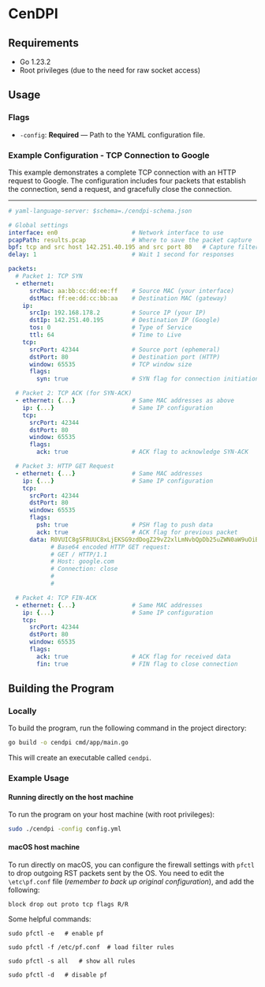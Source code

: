 # CenDPI

## Requirements

- Go 1.23.2
- Root privileges (due to the need for raw socket access)

## Usage

### Flags

- `-config`: **Required** — Path to the YAML configuration file.

### Example Configuration - TCP Connection to Google


This example demonstrates a complete TCP connection with an HTTP request to Google. The configuration includes four packets that establish the connection, send a request, and gracefully close the connection.

---

```yaml
# yaml-language-server: $schema=./cendpi-schema.json

# Global settings
interface: en0                     # Network interface to use
pcapPath: results.pcap             # Where to save the packet capture
bpf: tcp and src host 142.251.40.195 and src port 80   # Capture filter for Google's responses
delay: 1                           # Wait 1 second for responses

packets:
  # Packet 1: TCP SYN
  - ethernet:
      srcMac: aa:bb:cc:dd:ee:ff    # Source MAC (your interface)
      dstMac: ff:ee:dd:cc:bb:aa    # Destination MAC (gateway)
    ip:
      srcIp: 192.168.178.2         # Source IP (your IP)
      dstIp: 142.251.40.195        # Destination IP (Google)
      tos: 0                       # Type of Service
      ttl: 64                      # Time to Live
    tcp:
      srcPort: 42344               # Source port (ephemeral)
      dstPort: 80                  # Destination port (HTTP)
      window: 65535                # TCP window size
      flags:
        syn: true                  # SYN flag for connection initiation

  # Packet 2: TCP ACK (for SYN-ACK)
  - ethernet: {...}                # Same MAC addresses as above
    ip: {...}                      # Same IP configuration
    tcp:
      srcPort: 42344 
      dstPort: 80
      window: 65535
      flags:
        ack: true                  # ACK flag to acknowledge SYN-ACK

  # Packet 3: HTTP GET Request
  - ethernet: {...}                # Same MAC addresses
    ip: {...}                      # Same IP configuration
    tcp:
      srcPort: 42344
      dstPort: 80
      window: 65535
      flags:
        psh: true                  # PSH flag to push data
        ack: true                  # ACK flag for previous packet
      data: R0VUIC8gSFRUUC8xLjEKSG9zdDogZ29vZ2xlLmNvbQpDb25uZWN0aW9uOiBjbG9zZQoK
            # Base64 encoded HTTP GET request:
            # GET / HTTP/1.1
            # Host: google.com
            # Connection: close
            #
            #

  # Packet 4: TCP FIN-ACK
  - ethernet: {...}                # Same MAC addresses
    ip: {...}                      # Same IP configuration
    tcp:
      srcPort: 42344
      dstPort: 80
      window: 65535
      flags:
        ack: true                  # ACK flag for received data
        fin: true                  # FIN flag to close connection

```
## Building the Program

### Locally

To build the program, run the following command in the project directory:

```bash
go build -o cendpi cmd/app/main.go
```

This will create an executable called `cendpi`.

### Example Usage

#### Running directly on the host machine

To run the program on your host machine (with root privileges):

```bash
sudo ./cendpi -config config.yml
```

#### macOS host machine

To run directly on macOS, you can configure the firewall settings with `pfctl` to drop outgoing RST packets sent by the OS. You need to edit the `\etc\pf.conf` file (*remember to back up original configuration*), and add the following:

```
block drop out proto tcp flags R/R
```

Some helpful commands:
```
sudo pfctl -e   # enable pf

sudo pfctl -f /etc/pf.conf  # load filter rules

sudo pfctl -s all   # show all rules

sudo pfctl -d   # disable pf
```


